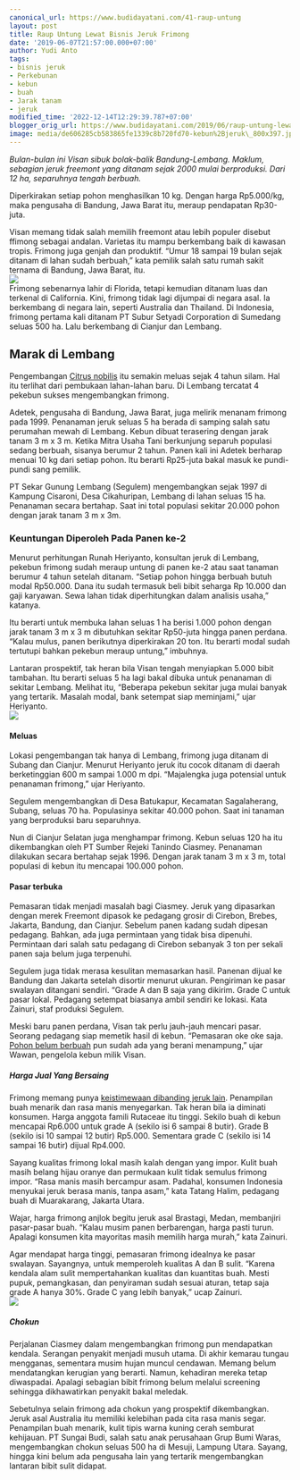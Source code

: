 ```yaml
---
canonical_url: https://www.budidayatani.com/41-raup-untung
layout: post
title: Raup Untung Lewat Bisnis Jeruk Frimong
date: '2019-06-07T21:57:00.000+07:00'
author: Yudi Anto
tags:
- bisnis jeruk
- Perkebunan
- kebun
- buah
- Jarak tanam
- jeruk
modified_time: '2022-12-14T12:29:39.787+07:00'
blogger_orig_url: https://www.budidayatani.com/2019/06/raup-untung-lewat-bisnis-jeruk-frimong.html
image: media/de606285cb583865fe1339c8b720fd70-kebun%2Bjeruk\_800x397.jpg
---
```

*Bulan-bulan ini Visan sibuk bolak-balik Bandung-Lembang. Maklum, sebagian jeruk freemont yang ditanam sejak 2000 mulai berproduksi. Dari 12 ha, separuhnya tengah berbuah.*  
  
Diperkirakan setiap pohon menghasilkan 10 kg. Dengan harga Rp5.000/kg, maka pengusaha di Bandung, Jawa Barat itu, meraup pendapatan Rp30-juta.  
  
Visan memang tidak salah memilih freemont atau lebih populer disebut ffimong sebagai andalan. Varietas itu mampu berkembang baik di kawasan tropis. Frimong juga genjah dan produktif. “Umur 18 sampai 19 bulan sejak ditanam di lahan sudah berbuah,” kata pemilik salah satu rumah sakit ternama di Bandung, Jawa Barat, itu.  
[![](https://i0.wp.com/1.bp.blogspot.com/-DA93yARdevI/XPpi08DhbaI/AAAAAAAABrg/1bgk4rXWqVQUmVRXvCabgFnUeNxfvAXlACLcBGAs/s400/kebun%2Bjeruk_800x397.jpg?resize=400%2C197&ssl=1)](https://i2.wp.com/1.bp.blogspot.com/-DA93yARdevI/XPpi08DhbaI/AAAAAAAABrg/1bgk4rXWqVQUmVRXvCabgFnUeNxfvAXlACLcBGAs/s1600/kebun%2Bjeruk_800x397.jpg?ssl=1)  
Frimong sebenarnya lahir di Florida, tetapi kemudian ditanam luas dan terkenal di California. Kini, frimong tidak lagi dijumpai di negara asal. Ia berkembang di negara lain, seperti Australia dan Thailand. Di Indonesia, frimong pertama kali ditanam PT Subur Setyadi Corporation di Sumedang seluas 500 ha. Lalu berkembang di Cianjur dan Lembang.  
## Marak di Lembang

  
Pengembangan [Citrus nobilis](https://en.wikipedia.org/wiki/Tangor) itu semakin meluas sejak 4 tahun silam. Hal itu terlihat dari pembukaan lahan-lahan baru. Di Lembang tercatat 4 pekebun sukses mengembangkan frimong.  
  
Adetek, pengusaha di Bandung, Jawa Barat, juga melirik menanam frimong pada 1999. Penanaman jeruk seluas 5 ha berada di samping salah satu perumahan mewah di Lembang. Kebun dibuat terasering dengan jarak tanam 3 m x 3 m. Ketika Mitra Usaha Tani berkunjung separuh populasi sedang berbuah, sisanya berumur 2 tahun. Panen kali ini Adetek berharap menuai 10 kg dari setiap pohon. Itu berarti Rp25-juta bakal masuk ke pundi-pundi sang pemilik.  
  
PT Sekar Gunung Lembang (Segulem) mengembangkan sejak 1997 di Kampung Cisaroni, Desa Cikahuripan, Lembang di lahan seluas 15 ha. Penanaman secara bertahap. Saat ini total populasi sekitar 20.000 pohon dengan jarak tanam 3 m x 3m.  
### Keuntungan Diperoleh Pada Panen ke-2

  
Menurut perhitungan Runah Heriyanto, konsultan jeruk di Lembang, pekebun frimong sudah meraup untung di panen ke-2 atau saat tanaman berumur 4 tahun setelah ditanam. “Setiap pohon hingga berbuah butuh modal Rp50.000. Dana itu sudah termasuk beli bibit seharga Rp 10.000 dan gaji karyawan. Sewa lahan tidak diperhitungkan dalam analisis usaha,” katanya.  
  
Itu berarti untuk membuka lahan seluas 1 ha berisi 1.000 pohon dengan jarak tanam 3 m x 3 m dibutuhkan sekitar Rp50-juta hingga panen perdana. “Kalau mulus, panen berikutnya diperkirakan 20 ton. Itu berarti modal sudah tertutupi bahkan pekebun meraup untung,” imbuhnya.  
  
Lantaran prospektif, tak heran bila Visan tengah menyiapkan 5.000 bibit tambahan. Itu berarti seluas 5 ha lagi bakal dibuka untuk penanaman di sekitar Lembang. Melihat itu, “Beberapa pekebun sekitar juga mulai banyak yang tertarik. Masalah modal, bank setempat siap meminjami,” ujar Heriyanto.  
[![](https://i1.wp.com/1.bp.blogspot.com/-_E_udesdO7w/XPpvCo2KI4I/AAAAAAAABr4/V9740U3UUakrBntNmQoujLOnSOVTixPDgCLcBGAs/s400/kebun%2Bjeruk_800x484.jpg?resize=400%2C241&ssl=1)](https://i1.wp.com/1.bp.blogspot.com/-_E_udesdO7w/XPpvCo2KI4I/AAAAAAAABr4/V9740U3UUakrBntNmQoujLOnSOVTixPDgCLcBGAs/s1600/kebun%2Bjeruk_800x484.jpg?ssl=1)  
#### Meluas

  
Lokasi pengembangan tak hanya di Lembang, frimong juga ditanam di Subang dan Cianjur. Menurut Heriyanto jeruk itu cocok ditanam di daerah berketinggian 600 m sampai 1.000 m dpi. “Majalengka juga potensial untuk penanaman frimong,” ujar Heriyanto.  
  
Segulem mengembangkan di Desa Batukapur, Kecamatan Sagalaherang, Subang, seluas 70 ha. Populasinya sekitar 40.000 pohon. Saat ini tanaman yang berproduksi baru separuhnya.  
  
Nun di Cianjur Selatan juga menghampar frimong. Kebun seluas 120 ha itu dikembangkan oleh PT Sumber Rejeki Tanindo Ciasmey. Penanaman dilakukan secara bertahap sejak 1996. Dengan jarak tanam 3 m x 3 m, total populasi di kebun itu mencapai 100.000 pohon.  
#### Pasar terbuka

  
Pemasaran tidak menjadi masalah bagi Ciasmey. Jeruk yang dipasarkan dengan merek Freemont dipasok ke pedagang grosir di Cirebon, Brebes, Jakarta, Bandung, dan Cianjur. Sebelum panen kadang sudah dipesan pedagang. Bahkan, ada juga permintaan yang tidak bisa dipenuhi. Permintaan dari salah satu pedagang di Cirebon sebanyak 3 ton per sekali panen saja belum juga terpenuhi.  
  
Segulem juga tidak merasa kesulitan memasarkan hasil. Panenan dijual ke Bandung dan Jakarta setelah disortir menurut ukuran. Pengiriman ke pasar swalayan ditangani sendiri. “Grade A dan B saja yang dikirim. Grade C untuk pasar lokal. Pedagang setempat biasanya ambil sendiri ke lokasi. Kata Zainuri, staf produksi Segulem.  
  
Meski baru panen perdana, Visan tak perlu jauh-jauh mencari pasar. Seorang pedagang siap memetik hasil di kebun. “Pemasaran oke oke saja. [Pohon belum berbuah](https://www.budidayatani.com/tabulampot-pohon-apel-india.html) pun sudah ada yang berani menampung,” ujar Wawan, pengelola kebun milik Visan.  
##### Harga Jual Yang Bersaing

  
Frimong memang punya [keistimewaan dibanding jeruk lain](https://www.budidayatani.com/rasakan-manisnya-keprok-semboro.html). Penampilan buah menarik dan rasa manis menyegarkan. Tak heran bila ia diminati konsumen. Harga anggota famili Rutaceae itu tinggi. Sekilo buah di kebun mencapai Rp6.000 untuk grade A (sekilo isi 6 sampai 8 butir). Grade B (sekilo isi 10 sampai 12 butir) Rp5.000. Sementara grade C (sekilo isi 14 sampai 16 butir) dijual Rp4.000.  
  
Sayang kualitas frimong lokal masih kalah dengan yang impor. Kulit buah masih belang hijau oranye dan permukaan kulit tidak semulus frimong impor. “Rasa manis masih bercampur asam. Padahal, konsumen Indonesia menyukai jeruk berasa manis, tanpa asam,” kata Tatang Halim, pedagang buah di Muarakarang, Jakarta Utara.  
  
Wajar, harga frimong anjlok begitu jeruk asal Brastagi, Medan, membanjiri pasar-pasar buah. “Kalau musim panen berbarengan, harga pasti turun. Apalagi konsumen kita mayoritas masih memilih harga murah,” kata Zainuri.  
  
Agar mendapat harga tinggi, pemasaran frimong idealnya ke pasar swalayan. Sayangnya, untuk memperoleh kualitas A dan B sulit. “Karena kendala alam sulit mempertahankan kualitas dan kuantitas buah. Mesti pupuk, pemangkasan, dan penyiraman sudah sesuai aturan, tetap saja grade A hanya 30%. Grade C yang lebih banyak,” ucap Zainuri.  
[![](https://i0.wp.com/1.bp.blogspot.com/-cQWOuOLmuFo/XPpvw4YXtNI/AAAAAAAABsA/J40OfxF5TeYg52I7J511w37bSu-IqB2egCLcBGAs/s320/jeruk.jpg?resize=320%2C289&ssl=1)](https://i0.wp.com/1.bp.blogspot.com/-cQWOuOLmuFo/XPpvw4YXtNI/AAAAAAAABsA/J40OfxF5TeYg52I7J511w37bSu-IqB2egCLcBGAs/s1600/jeruk.jpg?ssl=1)  
##### Chokun

  
Perjalanan Ciasmey dalam mengembangkan frimong pun mendapatkan kendala. Serangan penyakit menjadi musuh utama. Di akhir kemarau tungau mengganas, sementara musim hujan muncul cendawan. Memang belum mendatangkan kerugian yang berarti. Namun, kehadiran mereka tetap diwaspadai. Apalagi sebagian bibit frimong belum melalui screening sehingga dikhawatirkan penyakit bakal meledak.  
  
Sebetulnya selain frimong ada chokun yang prospektif dikembangkan. Jeruk asal Australia itu memiliki kelebihan pada cita rasa manis segar. Penampilan buah menarik, kulit tipis warna kuning cerah semburat kehijauan. PT Sungai Budi, salah satu anak perusahaan Grup Bumi Waras, mengembangkan chokun seluas 500 ha di Mesuji, Lampung Utara. Sayang, hingga kini belum ada pengusaha lain yang tertarik mengembangkan lantaran bibit sulit didapat.